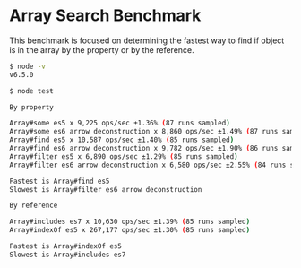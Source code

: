 # Array Search Benchmark

This benchmark is focused on determining the fastest way to find if object is in the array by the property or by the reference.



```bash
$ node -v
v6.5.0

$ node test

By property

Array#some es5 x 9,225 ops/sec ±1.36% (87 runs sampled)
Array#some es6 arrow deconstruction x 8,860 ops/sec ±1.49% (87 runs sampled)
Array#find es5 x 10,587 ops/sec ±1.40% (85 runs sampled)
Array#find es6 arrow deconstruction x 9,782 ops/sec ±1.90% (86 runs sampled)
Array#filter es5 x 6,890 ops/sec ±1.29% (85 runs sampled)
Array#filter es6 arrow deconstruction x 6,580 ops/sec ±2.55% (84 runs sampled)

Fastest is Array#find es5
Slowest is Array#filter es6 arrow deconstruction

By reference

Array#includes es7 x 10,630 ops/sec ±1.39% (85 runs sampled)
Array#indexOf es5 x 267,177 ops/sec ±1.30% (85 runs sampled)

Fastest is Array#indexOf es5
Slowest is Array#includes es7
```